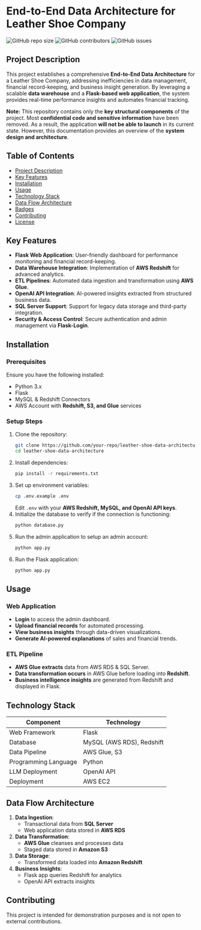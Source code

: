 # End-to-End Data Architecture for Leather Shoe Company

![GitHub repo size](https://img.shields.io/github/repo-size/HHsieh09/LeatherShoes-Data-Architecture) ![GitHub contributors](https://img.shields.io/github/contributors/HHsieh09/LeatherShoes-Data-Architecture) ![GitHub issues](https://img.shields.io/github/issues/HHsieh09/LeatherShoes-Data-Architecture)

## Project Description
This project establishes a comprehensive **End-to-End Data Architecture** for a Leather Shoe Company, addressing inefficiencies in data management, financial record-keeping, and business insight generation. By leveraging a scalable **data warehouse** and a **Flask-based web application**, the system provides real-time performance insights and automates financial tracking.

**Note:** This repository contains only the **key structural components** of the project. Most **confidential code and sensitive information** have been removed. As a result, the application **will not be able to launch** in its current state. However, this documentation provides an overview of the **system design and architecture**.

## Table of Contents
- [Project Description](#project-description)
- [Key Features](#key-features)
- [Installation](#installation)
- [Usage](#usage)
- [Technology Stack](#technology-stack)
- [Data Flow Architecture](#data-flow-architecture)
- [Badges](#badges)
- [Contributing](#contributing)
- [License](#license)

## Key Features
- **Flask Web Application**: User-friendly dashboard for performance monitoring and financial record-keeping.
- **Data Warehouse Integration**: Implementation of **AWS Redshift** for advanced analytics.
- **ETL Pipelines**: Automated data ingestion and transformation using **AWS Glue**.
- **OpenAI API Integration**: AI-powered insights extracted from structured business data.
- **SQL Server Support**: Support for legacy data storage and third-party integration.
- **Security & Access Control**: Secure authentication and admin management via **Flask-Login**.

## Installation
### Prerequisites
Ensure you have the following installed:
- Python 3.x
- Flask
- MySQL & Redshift Connectors
- AWS Account with **Redshift, S3, and Glue** services

### Setup Steps
1. Clone the repository:
   ```sh
   git clone https://github.com/your-repo/leather-shoe-data-architecture.git
   cd leather-shoe-data-architecture
   ```
2. Install dependencies:
   ```sh
   pip install -r requirements.txt
   ```
3. Set up environment variables:
   ```sh
   cp .env.example .env
   ```
   Edit `.env` with your **AWS Redshift, MySQL, and OpenAI API keys**.
4. Initialize the database to verify if the connection is functioning:
   ```sh
   python database.py
   ```
5. Run the admin application to setup an admin account:
   ```sh
   python app.py
   ```
6. Run the Flask application:
   ```sh
   python app.py
   ```
## Usage
### Web Application
- **Login** to access the admin dashboard.
- **Upload financial records** for automated processing.
- **View business insights** through data-driven visualizations.
- **Generate AI-powered explanations** of sales and financial trends.

### ETL Pipeline
- **AWS Glue extracts** data from AWS RDS & SQL Server.
- **Data transformation occurs** in AWS Glue before loading into **Redshift**.
- **Business intelligence insights** are generated from Redshift and displayed in Flask.

## Technology Stack
| Component   | Technology |
|------------|------------|
| Web Framework | Flask |
| Database | MySQL (AWS RDS), Redshift |
| Data Pipeline | AWS Glue, S3 |
| Programming Language | Python |
| LLM Deployment | OpenAI API |
| Deployment | AWS EC2 |

## Data Flow Architecture
1. **Data Ingestion**:
   - Transactional data from **SQL Server**
   - Web application data stored in **AWS RDS**
2. **Data Transformation**:
   - **AWS Glue** cleanses and processes data
   - Staged data stored in **Amazon S3**
3. **Data Storage**:
   - Transformed data loaded into **Amazon Redshift**
4. **Business Insights**:
   - Flask app queries Redshift for analytics
   - OpenAI API extracts insights

## Contributing
This project is intended for demonstration purposes and is not open to external contributions.